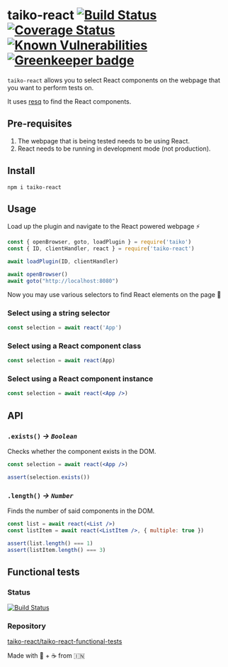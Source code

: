 # taiko-react [![Build Status](https://travis-ci.org/taiko-react/taiko-react.svg?branch=master)](https://travis-ci.org/taiko-react/taiko-react) [![Coverage Status](https://coveralls.io/repos/github/taiko-react/taiko-react/badge.svg?branch=master)](https://coveralls.io/github/taiko-react/taiko-react?branch=master) [![Known Vulnerabilities](https://snyk.io/test/github/tkshnwesper/taiko-react/badge.svg?targetFile=package.json)](https://snyk.io/test/github/tkshnwesper/taiko-react?targetFile=package.json) [![Greenkeeper badge](https://badges.greenkeeper.io/taiko-react/taiko-react.svg)](https://greenkeeper.io/)

`taiko-react` allows you to select React components on the webpage that you want to perform tests on.

It uses [resq](https://github.com/baruchvlz/resq) to find the React components.

## Pre-requisites

1. The webpage that is being tested needs to be using React.
2. React needs to be running in development mode (not production).

## Install

```Shell
npm i taiko-react
```

## Usage

Load up the plugin and navigate to the React powered webpage ⚡️

```js
const { openBrowser, goto, loadPlugin } = require('taiko')
const { ID, clientHandler, react } = require('taiko-react')

await loadPlugin(ID, clientHandler)

await openBrowser()
await goto("http://localhost:8080")
```

Now you may use various selectors to find React elements on the page 🔎

### Select using a **string** selector

```js
const selection = await react('App')
```

### Select using a **React component class**

```js
const selection = await react(App)
```

### Select using a **React component instance**

```jsx
const selection = await react(<App />)
```

## API

### `.exists()` _-> `Boolean`_

Checks whether the component exists in the DOM.

```jsx
const selection = await react(<App />)

assert(selection.exists())
```

### `.length()` _-> `Number`_

Finds the number of said components in the DOM.

```jsx
const list = await react(<List />)
const listItem = await react(<ListItem />, { multiple: true })

assert(list.length() === 1)
assert(listItem.length() === 3)
```

## Functional tests

### Status

[![Build Status](https://travis-ci.org/taiko-react/taiko-react-functional-tests.svg?branch=master)](https://travis-ci.org/taiko-react/taiko-react-functional-tests)

### Repository

[taiko-react/taiko-react-functional-tests](https://github.com/taiko-react/taiko-react-functional-tests)

Made with 💟 + ☕️ from 🇮🇳

